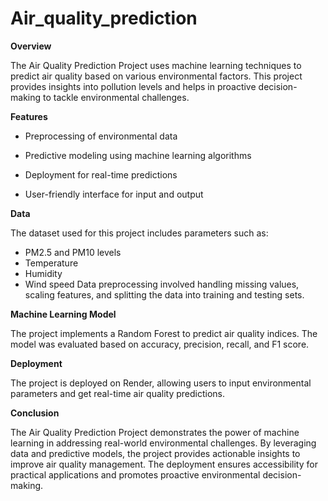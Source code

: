 # Air_quality_prediction

**Overview**

The Air Quality Prediction Project uses machine learning techniques to predict air quality based on various environmental factors. This project provides insights into pollution levels and helps in proactive decision-making to tackle environmental challenges.

**Features**

* Preprocessing of environmental data

* Predictive modeling using machine learning algorithms

* Deployment for real-time predictions

* User-friendly interface for input and output


**Data**

The dataset used for this project includes parameters such as:

* PM2.5 and PM10 levels
* Temperature
* Humidity
* Wind speed
Data preprocessing involved handling missing values, scaling features, and splitting the data into training and testing sets.

**Machine Learning Model**

The project implements a Random Forest to predict air quality indices. The model was evaluated based on accuracy, precision, recall, and F1 score.

**Deployment**

The project is deployed on Render, allowing users to input environmental parameters and get real-time air quality predictions.

**Conclusion**

The Air Quality Prediction Project demonstrates the power of machine learning in addressing real-world environmental challenges. By leveraging data and predictive models, the project provides actionable insights to improve air quality management. The deployment ensures accessibility for practical applications and promotes proactive environmental decision-making.





